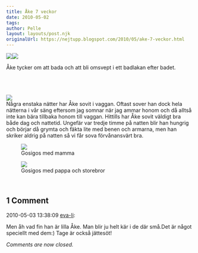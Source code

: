 ```yaml
---
title: Åke 7 veckor
date: 2010-05-02
tags: 	
author: Pelle
layout: layouts/post.njk
originalUrl: https://nejtupp.blogspot.com/2010/05/ake-7-veckor.html
---
```


<img src="../../../img/2010/05/Mer+bad-_MG_1194.jpg"><img src="../../../img/2010/05/Mer+bad-_MG_1204.jpg">
	<figcaption>Åke tycker om att bada och att bli omsvept i ett badlakan efter badet.</figcaption>
</figure><br><br><br><img src="../../../img/2010/05/Hemmakring-_MG_1147.jpg"><br>Några enstaka nätter har Åke sovit i vaggan. Oftast sover han dock hela nätterna i vår säng eftersom jag somnar när jag ammar honom och då alltså inte kan bära tillbaka honom till vaggan. Hittills har Åke sovit väldigt bra både dag och nattetid. Ungefär var tredje timme på natten blir han hungrig och börjar då grymta och fäkta lite med benen och armarna, men han skriker aldrig på natten så vi får sova förvånansvärt bra.<br>

<figure>
	<img src="../../../img/2010/05/Vid+badet-_MG_1091.jpg">
	<figcaption>Gosigos med mamma</figcaption>
</figure>

<figure>
	<img src="../../../img/2010/05/Hemmakring-_MG_1150.jpg">
	<figcaption></span>Gosigos med pappa och storebror</figcaption>
</figure><a onblur="try {parent.deselectBloggerImageGracefully();} catch(e) {}" href="http://3.bp.blogspot.com/_AnfpXCBUffo/S91-VnolMsI/AAAAAAAAApc/8wlynUmkj0E/s1600/Hemmakring-_MG_1150.jpg"><br></a>

<div class="comments">
	<div class="comments-header"><h2>1 Comment</h2></div>
	<div class="comments-body">
			<div class="comment" id="comment-8126643245437928621">
				<p class="comment-header">
					<date datetime="2010-05-03T13:38:09.590+02:00">2010-05-03 13:38:09</date> 
					<a href="undefined" rel="nofollow">eva-li</a>:
				</p>
				<div class="comment-content"><p>Men åh vad fin han är lilla Åke. Man blir ju helt kär i de där små.Det är något speciellt med dem:) Tage är också jättesöt!</p></div>
				<div class="comment-footer"></div>
			</div></div>
	<p class="comments-footer"><em>Comments are now closed.</em></p>
</div>